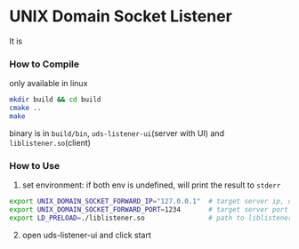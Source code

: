 # UNIX Domain Socket Listener
It is


### How to Compile
only available in linux
```bash
mkdir build && cd build
cmake ..
make
```

binary is in `build/bin`, `uds-listener-ui`(server with UI) and `liblistener.so`(client)

### How to Use
1. set environment: if both env is undefined, will print the result to `stderr`
```bash
export UNIX_DOMAIN_SOCKET_FORWARD_IP="127.0.0.1"  # target server ip, default localhost
export UNIX_DOMAIN_SOCKET_FORWARD_PORT=1234       # target server port
export LD_PRELOAD=./liblistener.so                # path to liblistener.so
```

2. open uds-listener-ui and click start